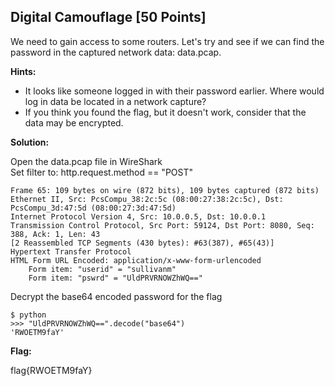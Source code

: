 ## Digital Camouflage [50 Points]

We need to gain access to some routers. Let's try and see if we can find the password in the captured network
data: data.pcap.

**Hints:**

- It looks like someone logged in with their password earlier. Where would log in data be located in a network capture?
- If you think you found the flag, but it doesn't work, consider that the data may be encrypted.

**Solution:**

Open the data.pcap file in WireShark  
Set filter to: http.request.method == "POST"
```
Frame 65: 109 bytes on wire (872 bits), 109 bytes captured (872 bits)
Ethernet II, Src: PcsCompu_38:2c:5c (08:00:27:38:2c:5c), Dst: PcsCompu_3d:47:5d (08:00:27:3d:47:5d)
Internet Protocol Version 4, Src: 10.0.0.5, Dst: 10.0.0.1
Transmission Control Protocol, Src Port: 59124, Dst Port: 8080, Seq: 388, Ack: 1, Len: 43
[2 Reassembled TCP Segments (430 bytes): #63(387), #65(43)]
Hypertext Transfer Protocol
HTML Form URL Encoded: application/x-www-form-urlencoded
    Form item: "userid" = "sullivanm"
    Form item: "pswrd" = "UldPRVRNOWZhWQ=="
```

Decrypt the base64 encoded password for the flag
```
$ python
>>> "UldPRVRNOWZhWQ==".decode("base64")
'RWOETM9faY'
```

**Flag:**

flag{RWOETM9faY}
